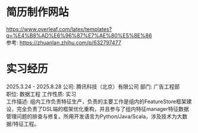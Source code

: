 
# 简历制作网站
https://www.overleaf.com/latex/templates?q=%E4%B8%AD%E6%96%87%E7%AE%80%E5%8E%86  
参考: https://zhuanlan.zhihu.com/p/632797477
# 实习经历
2025.3.24 - 2025.8.28
公司: 腾讯科技（北京）有限公司   部门: 广告工程部  
职位: 数据工程 工作性质: 实习  
工作描述: 组内工作负责特征生产，负责的主要工作是组内的FeatureStore框架建设，完全负责了DSL端的框架优化重构，并且参与了组内特征manager特征数据管理问题的排查与修复。所用开发语言为Python/Java/Scala，涉及技术为大数据/特征工程。